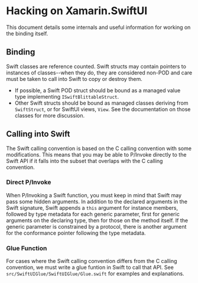 # Hacking on Xamarin.SwiftUI

This document details some internals and useful information for working on the binding itself.

## Binding

Swift classes are reference counted. Swift structs may contain pointers to instances of classes--when they do, they are considered non-POD and care must be taken to call into Swift to copy or destroy them.

- If possible, a Swift POD struct should be bound as a managed value type implementing `ISwiftBlittableStruct`.
- Other Swift structs should be bound as managed classes deriving from `SwiftStruct`, or for SwiftUI views, `View`. See the documentation on those classes for more discussion.

## Calling into Swift

The Swift calling convention is based on the C calling convention with some modifications. This means that you may be able to P/Invoke directly to the Swift API if it falls into the subset that overlaps with the C calling convention.

### Direct P/Invoke

When P/Invoking a Swift function, you must keep in mind that Swift may pass some hidden arguments. In addition to the declared arguments in the Swift signature, Swift appends a `this` argument for instance members, followed by type metadata for each generic parameter, first for generic arguments on the declaring type, then for those on the method itself. If the generic parameter is constrained by a protocol, there is another argument for the conformance pointer following the type metadata.

### Glue Function

For cases where the Swift calling convention differs from the C calling convention, we must write a glue funtion in Swift to call that API. See `src/SwiftUIGlue/SwiftUIGlue/Glue.swift` for examples and explanations.

